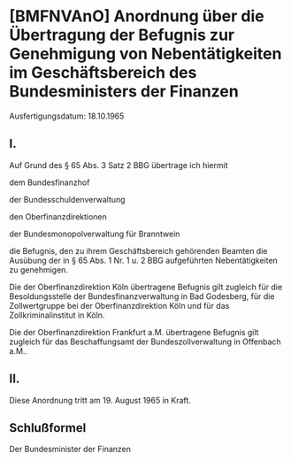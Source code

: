 # [BMFNVAnO] Anordnung über die Übertragung der Befugnis zur Genehmigung von Nebentätigkeiten im Geschäftsbereich des Bundesministers der Finanzen

Ausfertigungsdatum: 18.10.1965

 

## I.

Auf Grund des § 65 Abs. 3 Satz 2 BBG übertrage ich hiermit

  
dem Bundesfinanzhof

der Bundesschuldenverwaltung

den Oberfinanzdirektionen

der Bundesmonopolverwaltung für Branntwein

die Befugnis, den zu ihrem Geschäftsbereich gehörenden Beamten die Ausübung der in § 65 Abs. 1 Nr. 1 u. 2 BBG aufgeführten Nebentätigkeiten zu genehmigen.

Die der Oberfinanzdirektion Köln übertragene Befugnis gilt zugleich für die Besoldungsstelle der Bundesfinanzverwaltung in Bad Godesberg, für die Zollwertgruppe bei der Oberfinanzdirektion Köln und für das Zollkriminalinstitut in Köln.

Die der Oberfinanzdirektion Frankfurt a.M. übertragene Befugnis gilt zugleich für das Beschaffungsamt der Bundeszollverwaltung in Offenbach a.M..


## II.

Diese Anordnung tritt am 19. August 1965 in Kraft.


## Schlußformel

Der Bundesminister der Finanzen
